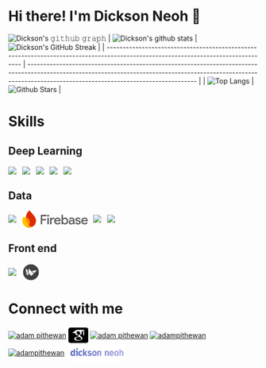 # Hi there! I'm Dickson Neoh 👋

![Dickson's 𝚐𝚒𝚝𝚑𝚞𝚋 𝚐𝚛𝚊𝚙𝚑](https://activity-graph.herokuapp.com/graph?username=dnth&theme=github&bg_color=172f44&line=a2c3e0&point=3192e4)
| ![Dickson's github stats](https://github-readme-stats.vercel.app/api?username=dnth&show_icons=true&theme=prussian)             | ![Dickson's GitHub Streak](https://github-readme-streak-stats.herokuapp.com/?user=dnth&theme=prussian)                                                                                                           |
| --------------------------------------------------------------------------------------------------------------------------------- | ----------------------------------------------------------------------------------------------------------------------------------------------------------------------------------------------------------------- |
| ![Top Langs](https://github-readme-stats.vercel.app/api/top-langs/?username=dnth&langs_count=8&theme=prussian&layout=compact) | ![Github Stars](https://github-readme-stats.vercel.app/api?username=dnth&show_icons=true&locale=en&count_private=true&hide_rank=true&custom_title=My%20GitHub%20Stats&disable_animations=true&theme=prussian) |

# Skills
## Deep Learning
<p align="left">
<a href="https://github.com/fastai/fastai" target="blank"><img align="center"
      src="https://external-content.duckduckgo.com/iu/?u=https%3A%2F%2Fi1.wp.com%2Fdatascienceweek.org%2Fwp-content%2Fuploads%2F2019%2F12%2Ffast.ai_.jpg%3Fssl%3D1&f=1&nofb=1"
      height="40" /></a>
&nbsp;
<a href="https://github.com/pytorch/pytorch" target="blank"><img align="center"
      src="https://raw.githubusercontent.com/valohai/ml-logos/master/pytorch.svg"
      height="35" /></a>
&nbsp;
<a href="hhttps://github.com/keras-team/keras" target="blank"><img align="center"
      src="https://raw.githubusercontent.com/valohai/ml-logos/master/keras-text.svg"
      height="35" /></a>
&nbsp;
<a href="https://github.com/tensorflow/tensorflow" target="blank"><img align="center" 
      src="https://raw.githubusercontent.com/valohai/ml-logos/master/tensorflow-layout.svg" 
      height="35" /></a>
&nbsp;
<a href="https://github.com/openvinotoolkit/openvino" target="blank"><img align="center" 
      src="https://raw.githubusercontent.com/valohai/ml-logos/master/openvino-2.svg" 
      height="35" /></a>
 </p>

## Data

<p align="left">
<a href="https://github.com/apache/spark" target="blank"><img align="center"
      src="https://raw.githubusercontent.com/valohai/ml-logos/master/spark.svg"
      height="35" /></a>
&nbsp;
<a href="https://firebase.google.com/" target="blank"><img align="center"
      src="https://raw.githubusercontent.com/gilbarbara/logos/master/logos/firebase.svg"
      height="35" /></a>
&nbsp;
<a href="https://github.com/grafana/grafana" target="blank"><img align="center"
      src="https://raw.githubusercontent.com/gilbarbara/logos/master/logos/grafana.svg"
      height="35" /></a>
&nbsp;
<a href="https://github.com/influxdata/influxdb" target="blank"><img align="center"
      src="https://raw.githubusercontent.com/gilbarbara/logos/master/logos/influxdb.svg"
      height="35" /></a>
 </p>



## Front end

<p align="left">
<a href="https://github.com/flutter/flutter" target="blank"><img align="center"
      src="https://raw.githubusercontent.com/gilbarbara/logos/master/logos/flutter.svg"
      height="35" /></a>
&nbsp;
<a href="https://github.com/kivy/kivy" target="blank"><img align="center"
      src="https://raw.githubusercontent.com/kivy/kivy/master/kivy/data/logo/kivy-icon-256.png"
      height="35" /></a>
 </p>




# Connect with me
<p align="left">
  <a href="https://www.linkedin.com/in/dickson-neoh-3a6984b8/" target="blank"><img align="center"
      src="https://raw.githubusercontent.com/dnth/github-profile-readme-generator/master/src/images/icons/Social/linked-in-alt.svg"
      alt="adam pithewan" height="25" width="40" /></a>
<a href="https://scholar.google.com/citations?hl=en&user=CBGCEskAAAAJ" target="blank"><img align="center"
      src="https://raw.githubusercontent.com/jpswalsh/academicons/master/svg/google-scholar-square.svg"
      alt="adam pithewan" height="35" width="40" /></a>
<a href="https://www.researchgate.net/profile/Dickson-Neoh" target="blank"><img align="center"
      src="https://avatars0.githubusercontent.com/u/1073651?s=200&v=4"
      alt="adam pithewan" height="35" width="40" /></a>
 <a href="https://twitter.com/dicksonneoh7" target="blank"><img align="center"
      src="https://raw.githubusercontent.com/dnth/github-profile-readme-generator/master/src/images/icons/Social/twitter.svg"
      alt="adampithewan" height="35" width="40" /></a>
   <a href="https://www.youtube.com/channel/UCJckpaGYra_p9ixmEDvYARA" target="blank"><img align="center"
      src="https://raw.githubusercontent.com/dnth/github-profile-readme-generator/master/src/images/icons/Social/youtube.svg"
      alt="adampithewan" height="35" width="40" /></a>
  <a href="https://dicksonneoh.com/" target="blank"><img align="center"
      src="https://raw.githubusercontent.com/dnth/dnth.github.io/main/static/images/site-navigation/logo_dn.png"
      alt="adampithewan" height="35" width="120" /></a>
</p>


